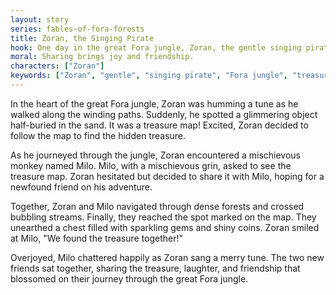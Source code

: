 ```yaml
---
layout: story
series: fables-of-fora-forests
title: Zoran, the Singing Pirate
hook: One day in the great Fora jungle, Zoran, the gentle singing pirate, stumbled upon a mysterious treasure map. But what adventures await him as he embarks on a quest to find the hidden treasure?
moral: Sharing brings joy and friendship.
characters: ["Zoran"]
keywords: ["Zoran", "gentle", "singing pirate", "Fora jungle", "treasure map", "friendship", "shared adventure", "hidden treasure", "new friends", "joy and laughter"]
---
```


In the heart of the great Fora jungle, Zoran was humming a tune as he walked along the winding paths. Suddenly, he spotted a glimmering object half-buried in the sand. It was a treasure map! Excited, Zoran decided to follow the map to find the hidden treasure.

As he journeyed through the jungle, Zoran encountered a mischievous monkey named Milo. Milo, with a mischievous grin, asked to see the treasure map. Zoran hesitated but decided to share it with Milo, hoping for a newfound friend on his adventure.

Together, Zoran and Milo navigated through dense forests and crossed bubbling streams. Finally, they reached the spot marked on the map. They unearthed a chest filled with sparkling gems and shiny coins. Zoran smiled at Milo, "We found the treasure together!"

Overjoyed, Milo chattered happily as Zoran sang a merry tune. The two new friends sat together, sharing the treasure, laughter, and friendship that blossomed on their journey through the great Fora jungle.
